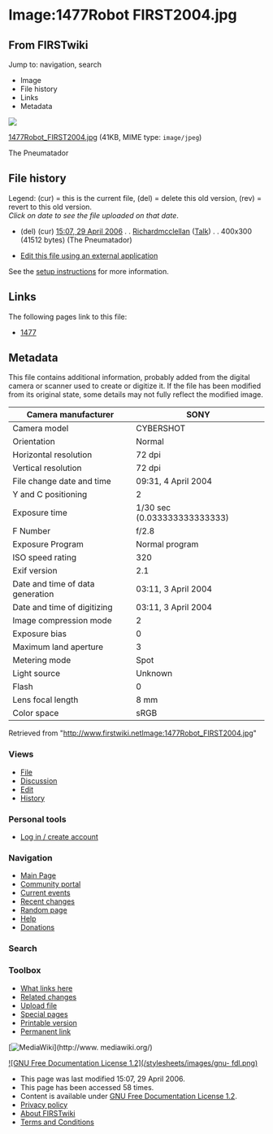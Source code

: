 # Image:1477Robot FIRST2004.jpg

## From FIRSTwiki

Jump to: navigation, search

- Image
- File history
- Links
- Metadata

![](/media/9/96/1477Robot_FIRST2004.jpg)

[1477Robot_FIRST2004.jpg](/media/9/96/1477Robot_FIRST2004.jpg "1477Robot
FIRST2004.jpg") (41KB, MIME type: `image/jpeg`)

The Pneumatador

## File history

Legend: (cur) = this is the current file, (del) = delete this old version, (rev) = revert to this old version.<br>
_Click on date to see the file uploaded on that date_.

- (del) (cur) [15:07, 29 April 2006](/media/9/96/1477Robot_FIRST2004.jpg "/media/9/96/1477Robot FIRST2004.jpg") . . [Richardmcclellan](/index.php?title=User:Richardmcclellan&action=edit "User:Richardmcclellan") ([Talk](/index.php?title=User_talk:Richardmcclellan&action=edit "User talk:Richardmcclellan")) . . 400x300 (41512 bytes) (The Pneumatador)

- [Edit this file using an external application](/index.php?title=Image:1477Robot_FIRST2004.jpg&action=edit&externaledit=true&mode=file "Image:1477Robot FIRST2004.jpg")

See the [setup instructions](http://meta.wikimedia.org/wiki/Help:External_editors "http://meta.wikimedia.org/wiki/Help:External_editors") for more information.

## Links

The following pages link to this file:

- [1477](1477 "1477")

## Metadata

This file contains additional information, probably added from the digital camera or scanner used to create or digitize it. If the file has been modified from its original state, some details may not fully reflect the modified image.

Camera manufacturer              | SONY
-------------------------------- | ----------------------------
Camera model                     | CYBERSHOT
Orientation                      | Normal
Horizontal resolution            | 72 dpi
Vertical resolution              | 72 dpi
File change date and time        | 09:31, 4 April 2004
Y and C positioning              | 2
Exposure time                    | 1/30 sec (0.033333333333333)
F Number                         | f/2.8
Exposure Program                 | Normal program
ISO speed rating                 | 320
Exif version                     | 2.1
Date and time of data generation | 03:11, 3 April 2004
Date and time of digitizing      | 03:11, 3 April 2004
Image compression mode           | 2
Exposure bias                    | 0
Maximum land aperture            | 3
Metering mode                    | Spot
Light source                     | Unknown
Flash                            | 0
Lens focal length                | 8 mm
Color space                      | sRGB

Retrieved from "<http://www.firstwiki.netImage:1477Robot_FIRST2004.jpg>"

### Views

- [File](Image:1477Robot_FIRST2004.jpg)
- [Discussion](/index.php?title=Image_talk:1477Robot_FIRST2004.jpg&action=edit)
- [Edit](/index.php?title=Image:1477Robot_FIRST2004.jpg&action=edit)
- [History](/index.php?title=Image:1477Robot_FIRST2004.jpg&action=history)

### Personal tools

- [Log in / create account](/index.php?title=Special:Userlogin&returnto=Image:1477Robot_FIRST2004.jpg)

[](Main_Page "Main Page")

### Navigation

- [Main Page](Main_Page)
- [Community portal](FIRSTwiki:Community_portal)
- [Current events](Current_events)
- [Recent changes](Special:Recentchanges)
- [Random page](Special:Random)
- [Help](FIRSTwiki:Help)
- [Donations](FIRSTwiki:Site_support)

### Search

### Toolbox

- [What links here](Special:Whatlinkshere/Image:1477Robot_FIRST2004.jpg)
- [Related changes](Special:Recentchangeslinked/Image:1477Robot_FIRST2004.jpg)
- [Upload file](Special:Upload)
- [Special pages](Special:Specialpages)
- [Printable version](/index.php?title=Image:1477Robot_FIRST2004.jpg&printable=yes)
- [Permanent link](/index.php?title=Image:1477Robot_FIRST2004.jpg&oldid=46614)

[![MediaWiki](/skins/common/images/poweredby_mediawiki_88x31.png)](http://www.
mediawiki.org/)

[![GNU Free Documentation License 1.2](/stylesheets/images/gnu-
fdl.png)](http://www.gnu.org/copyleft/fdl.html)

- This page was last modified 15:07, 29 April 2006.
- This page has been accessed 58 times.
- Content is available under [GNU Free Documentation License 1.2](http://www.gnu.org/copyleft/fdl.html "http://www.gnu.org/copyleft/fdl.html").
- [Privacy policy](FIRSTwiki:Privacy_policy "FIRSTwiki:Privacy policy")
- [About FIRSTwiki](FIRSTwiki:About "FIRSTwiki:About")
- [Terms and Conditions](FIRSTwiki:Terms_and_conditions "FIRSTwiki:Terms and conditions")
